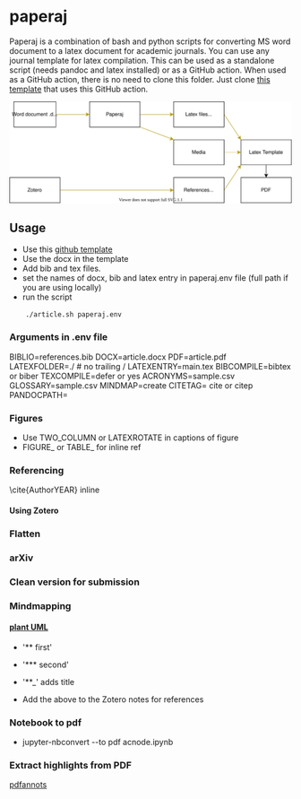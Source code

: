 # paperaj

Paperaj is a combination of bash and python scripts for converting MS word document to a latex document for academic journals. You can use any journal template for latex compilation. This can be used as a standalone script (needs pandoc and latex installed) or as a GitHub action. When used as a GitHub action, there is no need to clone this folder. Just clone [this template](https://github.com/dermatologist/paperaj-public-template) that uses this GitHub action.

[![paperaj](https://github.com/dermatologist/paperaj/blob/develop/paperaj.drawio.svg)](https://github.com/dermatologist/paperaj/blob/develop/paperaj.drawio.svg)


## Usage

* Use this [github template](https://github.com/dermatologist/paperaj-public-template)
* Use the docx in the template
* Add bib and tex files.
* set the names of docx, bib and latex entry in paperaj.env file (full path if you are using locally)
* run the script
```
    ./article.sh paperaj.env
```

### Arguments in .env file

BIBLIO=references.bib
DOCX=article.docx
PDF=article.pdf
LATEXFOLDER=./ # no trailing /
LATEXENTRY=main.tex
BIBCOMPILE=bibtex or biber
TEXCOMPILE=defer or yes
ACRONYMS=sample.csv
GLOSSARY=sample.csv
MINDMAP=create
CITETAG= cite or citep
PANDOCPATH=
### Figures

* Use TWO_COLUMN or LATEXROTATE in captions of figure
* FIGURE_ or TABLE_ for inline ref

### Referencing

\cite{AuthorYEAR} inline
#### Using Zotero

### Flatten

### arXiv


### Clean version for submission


### Mindmapping

#### [plant UML](https://github.com/plantuml/plantuml/releases/download/v1.2022.14/plantuml-1.2022.14.jar)

* '** first'
* '*** second'
* '**_' adds title

* Add the above to the Zotero notes for references

### Notebook to pdf
* jupyter-nbconvert --to pdf acnode.ipynb

### Extract highlights from PDF
[pdfannots](https://pypi.org/project/pdfannots/)